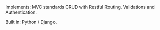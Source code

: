Implements: 
MVC standards
CRUD with Restful Routing.
Validations and Authentication.

Built in: Python / Django.